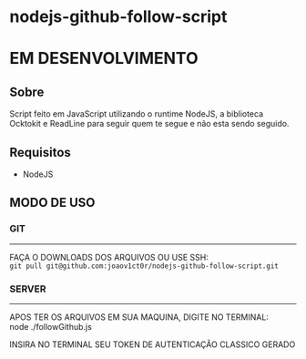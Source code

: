 # nodejs-github-follow-script
<h1>EM DESENVOLVIMENTO</h1>

<h2>Sobre</h2>

<p>Script feito em JavaScript utilizando o runtime NodeJS, a biblioteca Ocktokit e ReadLine para seguir quem te segue e não esta sendo seguido.</p>

<h2>Requisitos</h2>

<ul>
  <li>NodeJS</li>
</ul>

<h2>MODO DE USO</h2>

<h3>GIT</h3>
<hr>

<p>FAÇA O DOWNLOADS DOS ARQUIVOS OU USE SSH:<br><code>git pull git@github.com:joaov1ct0r/nodejs-github-follow-script.git</code></p>

<h3>SERVER</h3>
<hr>

<p>APOS TER OS ARQUIVOS EM SUA MAQUINA, DIGITE NO TERMINAL:
  <br>node ./followGithub.js</code>
</p>

<p>INSIRA NO TERMINAL SEU TOKEN DE AUTENTICAÇÃO CLASSICO GERADO</p>
